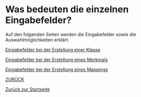 # Was bedeuten die einzelnen Eingabefelder?
Auf den folgenden Seiten werden die Eingabefelder sowie die Auswahlmöglichkeiten erklärt. 

[Eingabefelder bei der Erstellung einer Klasse](3.2.1_FelderKlasse.md)

[Eingabefelder bei der Erstellung eines Merkmals](3.2.2_FelderMerkmal.md)

[Eingabefelder bei der Erstellung eines Mappings](3.2.3_FelderMapping.md)

[ZURÜCK](3.0_Erklaerungen.md)

[Zurück zur Startseite]()
